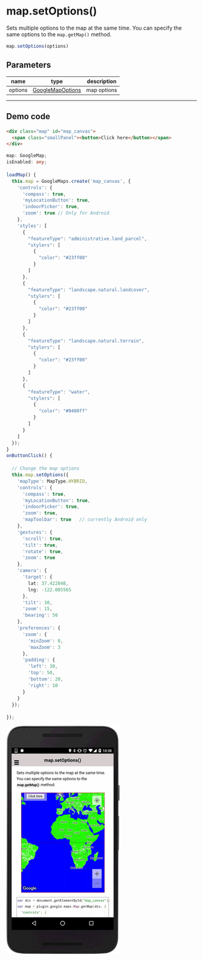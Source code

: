 # map.setOptions()

Sets multiple options to the map at the same time. You can specify the same options to the `map.getMap()` method.

```typescript
map.setOptions(options)
```

## Parameters

name      | type                                              | description
----------|---------------------------------------------------|---------------------------------------
options   | [GoogleMapOptions](../googlemapoptions/README.md) | map options

----------------------------------------------------------------------------------------------------------

## Demo code

```html
<div class="map" id="map_canvas">
  <span class="smallPanel"><button>Click here</button></span>
</div>
```

```typescript
map: GoogleMap;
isEnabled: any;

loadMap() {
  this.map = GoogleMaps.create('map_canvas', {
    'controls': {
      'compass': true,
      'myLocationButton': true,
      'indoorPicker': true,
      'zoom': true // Only for Android
    },
    'styles': [
      {
        "featureType": "administrative.land_parcel",
        "stylers": [
          {
            "color": "#23ff00"
          }
        ]
      },
      {
        "featureType": "landscape.natural.landcover",
        "stylers": [
          {
            "color": "#23ff00"
          }
        ]
      },
      {
        "featureType": "landscape.natural.terrain",
        "stylers": [
          {
            "color": "#23ff00"
          }
        ]
      },
      {
        "featureType": "water",
        "stylers": [
          {
            "color": "#0400ff"
          }
        ]
      }
    ]
  });
}
onButtonClick() {

  // Change the map options
  this.map.setOptions({
    'mapType': MapType.HYBRID,
    'controls': {
      'compass': true,
      'myLocationButton': true,
      'indoorPicker': true,
      'zoom': true,
      'mapToolbar': true   // currently Android only
    },
    'gestures': {
      'scroll': true,
      'tilt': true,
      'rotate': true,
      'zoom': true
    },
    'camera': {
      'target': {
        lat: 37.422848,
        lng: -122.085565
      },
      'tilt': 30,
      'zoom': 15,
      'bearing': 50
    },
    'preferences': {
      'zoom': {
        'minZoom': 0,
        'maxZoom': 3
      },
      'padding': {
        'left': 30,
        'top': 50,
        'bottom': 20,
        'right': 10
      }
    }
  });

});

```

![](image.gif)
